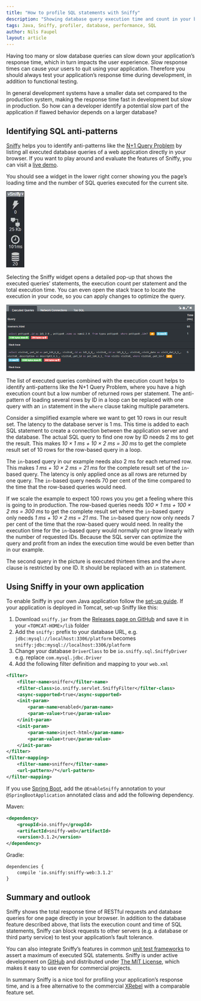 ```yaml
---
title: "How to profile SQL statements with Sniffy"
description: "Showing database query execution time and count in your browser"
tags: Java, Sniffy, profiler, database, performance, SQL
author: Nils Faupel
layout: article
---
```


Having too many or slow database queries can slow down your application’s response time, which in turn impacts the user experience.
Slow response times can cause your users to quit using your application.
Therefore you should always test your application’s response time during development, in addition to functional testing.

In general development systems have a smaller data set compared to the production system, making the response time fast in development but slow in production.
So how can a developer identify a potential slow part of the application if flawed behavior depends on a larger database?

## Identifying SQL anti-patterns

[Sniffy](http://sniffy.io/) helps you to identify anti-patterns like the [N+1 Query Problem](https://secure.phabricator.com/book/phabcontrib/article/n_plus_one/) by listing all executed database queries of a web application directly in your browser.
If you want to play around and evaluate the features of Sniffy, you can visit a [live demo](http://demo.sniffy.io/owners?lastName=).

You should see a widget in the lower right corner showing you the page’s loading time and the number of SQL queries executed for the current site.

![sniffy-widget](../2017/sniffy-widget.png)

Selecting the Sniffy widget opens a detailed pop-up that shows the executed queries’ statements, the execution count per statement and the total execution time.
You can even open the stack trace to locate the execution in your code, so you can apply changes to optimize the query.

![sniffy-executed-queries](../2017/sniffy-executed-queries.png)

The list of executed queries combined with the execution count helps to identify anti-patterns like the N+1 Query Problem, where you have a high execution count but a low number of returned rows per statement.
The anti-pattern of loading several rows by ID in a loop can be replaced with one query with an `in` statement in the `where` clause taking multiple parameters.

Consider a simplified example where we want to get 10 rows in our result set.
The latency to the database server is 1 ms.
This time is added to each SQL statement to create a connection between the application server and the database.
The actual SQL query to find one row by ID needs 2 ms to get the result.
This makes _10 × 1 ms + 10 × 2 ms = 30 ms_ to get the complete result set of 10 rows for the row-based query in a loop.

The `in`-based query in our example needs also 2 ms for each returned row.
This makes _1 ms + 10 × 2 ms = 21 ms_ for the complete result set of the `in`-based query.
The latency is only applied once as all rows are returned by one query.
The `in`-based query needs 70 per cent of the time compared to the time that the row-based queries would need.

If we scale the example to expect 100 rows you you get a feeling where this is going to in production.
The row-based queries needs _100 × 1 ms + 100 × 2 ms = 300 ms_ to get the complete result set where the `in`-based query only needs _1 ms + 10 × 2 ms = 21 ms_.
The `in`-based query now only needs 7 per cent of the time that the row-based query would need.
In reality the execution time for the `in`-based query would normally not grow linearly with the number of requested IDs.
Because the SQL server can optimize the query and profit from an index the execution time would be even better than in our example.

The second query in the picture is executed thirteen times and the `where` clause is restricted by one ID.
It should be replaced with an `in` statement.


## Using Sniffy in your own application

To enable Sniffy in your own Java application follow the [set-up guide](http://sniffy.io/docs/latest/#_datasource).
If your application is deployed in Tomcat, set-up Sniffy like this:

1. Download `sniffy.jar` from the [Releases page on GitHub](https://github.com/sniffy/sniffy/releases/latest) and save it in your `<TOMCAT-HOME>/lib` folder
2. Add the `sniffy:` prefix to your database URL, e.g. `jdbc:mysql://localhost:3306/platform` becomes `sniffy:jdbc:mysql://localhost:3306/platform`
3. Change your database `DriverClass` to be `io.sniffy.sql.SniffyDriver` e.g. replace `com.mysql.jdbc.Driver`
4. Add the following filter definition and mapping to your `web.xml`

```xml
<filter>
    <filter-name>sniffer</filter-name>
    <filter-class>io.sniffy.servlet.SniffyFilter</filter-class>
    <async-supported>true</async-supported>
    <init-param>
        <param-name>enabled</param-name>
        <param-value>true</param-value>
    </init-param>
    <init-param>
        <param-name>inject-html</param-name>
        <param-value>true</param-value>
    </init-param>
</filter>
<filter-mapping>
    <filter-name>sniffer</filter-name>
    <url-pattern>/*</url-pattern>
</filter-mapping>
```

If you use [Spring Boot](https://projects.spring.io/spring-boot/), add the `@EnableSniffy` annotation to your `@SpringBootApplication` annotated class and add the following dependency.

Maven:

```xml
<dependency>
    <groupId>io.sniffy</groupId>
    <artifactId>sniffy-web</artifactId>
    <version>3.1.2</version>
</dependency>
```

Gradle:

```
dependencies {
    compile 'io.sniffy:sniffy-web:3.1.2'
}
```

## Summary and outlook

Sniffy shows the total response time of RESTful requests and database queries for one page directly in your browser.
In addition to the database feature described above, that lists the execution count and time of SQL statements, Sniffy can block requests to other servers (e.g. a database or third party service) to test your application’s fault tolerance.

You can also integrate Sniffy’s features in common [unit test frameworks](http://sniffy.io/docs/latest/#_unit_and_component_tests) to assert a maximum of executed SQL statements.
Sniffy is under active development on [GitHub](https://github.com/sniffy/sniffy) and distributed under [The MIT License](https://opensource.org/licenses/MIT), which makes it easy to use even for commercial projects.

In summary Sniffy is a nice tool for profiling your application’s response time, and is a free alternative to the commercial [XRebel](https://zeroturnaround.com/software/xrebel/) with a comparable feature set.
